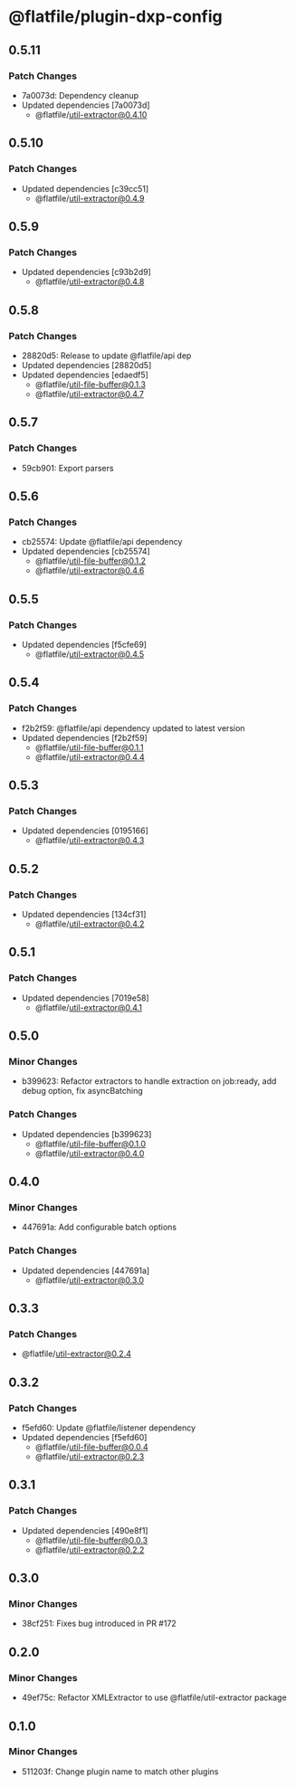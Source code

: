 # @flatfile/plugin-dxp-config

## 0.5.11

### Patch Changes

- 7a0073d: Dependency cleanup
- Updated dependencies [7a0073d]
  - @flatfile/util-extractor@0.4.10

## 0.5.10

### Patch Changes

- Updated dependencies [c39cc51]
  - @flatfile/util-extractor@0.4.9

## 0.5.9

### Patch Changes

- Updated dependencies [c93b2d9]
  - @flatfile/util-extractor@0.4.8

## 0.5.8

### Patch Changes

- 28820d5: Release to update @flatfile/api dep
- Updated dependencies [28820d5]
- Updated dependencies [edaedf5]
  - @flatfile/util-file-buffer@0.1.3
  - @flatfile/util-extractor@0.4.7

## 0.5.7

### Patch Changes

- 59cb901: Export parsers

## 0.5.6

### Patch Changes

- cb25574: Update @flatfile/api dependency
- Updated dependencies [cb25574]
  - @flatfile/util-file-buffer@0.1.2
  - @flatfile/util-extractor@0.4.6

## 0.5.5

### Patch Changes

- Updated dependencies [f5cfe69]
  - @flatfile/util-extractor@0.4.5

## 0.5.4

### Patch Changes

- f2b2f59: @flatfile/api dependency updated to latest version
- Updated dependencies [f2b2f59]
  - @flatfile/util-file-buffer@0.1.1
  - @flatfile/util-extractor@0.4.4

## 0.5.3

### Patch Changes

- Updated dependencies [0195166]
  - @flatfile/util-extractor@0.4.3

## 0.5.2

### Patch Changes

- Updated dependencies [134cf31]
  - @flatfile/util-extractor@0.4.2

## 0.5.1

### Patch Changes

- Updated dependencies [7019e58]
  - @flatfile/util-extractor@0.4.1

## 0.5.0

### Minor Changes

- b399623: Refactor extractors to handle extraction on job:ready, add debug option, fix asyncBatching

### Patch Changes

- Updated dependencies [b399623]
  - @flatfile/util-file-buffer@0.1.0
  - @flatfile/util-extractor@0.4.0

## 0.4.0

### Minor Changes

- 447691a: Add configurable batch options

### Patch Changes

- Updated dependencies [447691a]
  - @flatfile/util-extractor@0.3.0

## 0.3.3

### Patch Changes

- @flatfile/util-extractor@0.2.4

## 0.3.2

### Patch Changes

- f5efd60: Update @flatfile/listener dependency
- Updated dependencies [f5efd60]
  - @flatfile/util-file-buffer@0.0.4
  - @flatfile/util-extractor@0.2.3

## 0.3.1

### Patch Changes

- Updated dependencies [490e8f1]
  - @flatfile/util-file-buffer@0.0.3
  - @flatfile/util-extractor@0.2.2

## 0.3.0

### Minor Changes

- 38cf251: Fixes bug introduced in PR #172

## 0.2.0

### Minor Changes

- 49ef75c: Refactor XMLExtractor to use @flatfile/util-extractor package

## 0.1.0

### Minor Changes

- 511203f: Change plugin name to match other plugins
